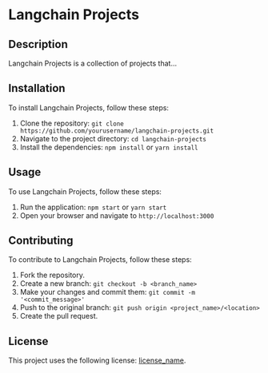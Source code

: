 # Langchain Projects

## Description

Langchain Projects is a collection of projects that...

## Installation

To install Langchain Projects, follow these steps:

1. Clone the repository: `git clone https://github.com/yourusername/langchain-projects.git`
2. Navigate to the project directory: `cd langchain-projects`
3. Install the dependencies: `npm install` or `yarn install`

## Usage

To use Langchain Projects, follow these steps:

1. Run the application: `npm start` or `yarn start`
2. Open your browser and navigate to `http://localhost:3000`

## Contributing

To contribute to Langchain Projects, follow these steps:

1. Fork the repository.
2. Create a new branch: `git checkout -b <branch_name>`
3. Make your changes and commit them: `git commit -m '<commit_message>'`
4. Push to the original branch: `git push origin <project_name>/<location>`
5. Create the pull request.

## License

This project uses the following license: [license_name](link_to_license).